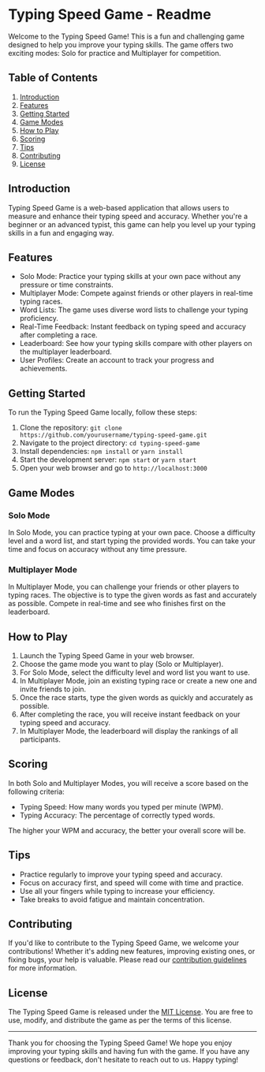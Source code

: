 # Typing Speed Game - Readme

Welcome to the Typing Speed Game! This is a fun and challenging game designed to help you improve your typing skills. The game offers two exciting modes: Solo for practice and Multiplayer for competition.

## Table of Contents

1. [Introduction](#introduction)
2. [Features](#features)
3. [Getting Started](#getting-started)
4. [Game Modes](#game-modes)
5. [How to Play](#how-to-play)
6. [Scoring](#scoring)
7. [Tips](#tips)
8. [Contributing](#contributing)
9. [License](#license)

## Introduction

Typing Speed Game is a web-based application that allows users to measure and enhance their typing speed and accuracy. Whether you're a beginner or an advanced typist, this game can help you level up your typing skills in a fun and engaging way.

## Features

- Solo Mode: Practice your typing skills at your own pace without any pressure or time constraints.
- Multiplayer Mode: Compete against friends or other players in real-time typing races.
- Word Lists: The game uses diverse word lists to challenge your typing proficiency.
- Real-Time Feedback: Instant feedback on typing speed and accuracy after completing a race.
- Leaderboard: See how your typing skills compare with other players on the multiplayer leaderboard.
- User Profiles: Create an account to track your progress and achievements.

## Getting Started

To run the Typing Speed Game locally, follow these steps:

1. Clone the repository: `git clone https://github.com/yourusername/typing-speed-game.git`
2. Navigate to the project directory: `cd typing-speed-game`
3. Install dependencies: `npm install` or `yarn install`
4. Start the development server: `npm start` or `yarn start`
5. Open your web browser and go to `http://localhost:3000`

## Game Modes

### Solo Mode

In Solo Mode, you can practice typing at your own pace. Choose a difficulty level and a word list, and start typing the provided words. You can take your time and focus on accuracy without any time pressure.

### Multiplayer Mode

In Multiplayer Mode, you can challenge your friends or other players to typing races. The objective is to type the given words as fast and accurately as possible. Compete in real-time and see who finishes first on the leaderboard.

## How to Play

1. Launch the Typing Speed Game in your web browser.
2. Choose the game mode you want to play (Solo or Multiplayer).
3. For Solo Mode, select the difficulty level and word list you want to use.
4. In Multiplayer Mode, join an existing typing race or create a new one and invite friends to join.
5. Once the race starts, type the given words as quickly and accurately as possible.
6. After completing the race, you will receive instant feedback on your typing speed and accuracy.
7. In Multiplayer Mode, the leaderboard will display the rankings of all participants.

## Scoring

In both Solo and Multiplayer Modes, you will receive a score based on the following criteria:

- Typing Speed: How many words you typed per minute (WPM).
- Typing Accuracy: The percentage of correctly typed words.

The higher your WPM and accuracy, the better your overall score will be.

## Tips

- Practice regularly to improve your typing speed and accuracy.
- Focus on accuracy first, and speed will come with time and practice.
- Use all your fingers while typing to increase your efficiency.
- Take breaks to avoid fatigue and maintain concentration.

## Contributing

If you'd like to contribute to the Typing Speed Game, we welcome your contributions! Whether it's adding new features, improving existing ones, or fixing bugs, your help is valuable. Please read our [contribution guidelines](CONTRIBUTING.md) for more information.

## License

The Typing Speed Game is released under the [MIT License](LICENSE.md). You are free to use, modify, and distribute the game as per the terms of this license.

---

Thank you for choosing the Typing Speed Game! We hope you enjoy improving your typing skills and having fun with the game. If you have any questions or feedback, don't hesitate to reach out to us. Happy typing!
